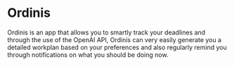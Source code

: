 # Ordinis
Ordinis is an app that allows you to smartly track your deadlines and through the use of the OpenAI API, Ordinis can very easily generate you a detailed workplan based on your preferences and also regularly remind you through notifications on what you should be doing now.
